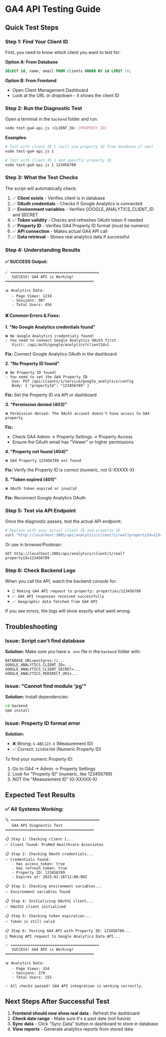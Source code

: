 # GA4 API Testing Guide

## Quick Test Steps

### Step 1: Find Your Client ID
First, you need to know which client you want to test for:

**Option A: From Database**
```sql
SELECT id, name, email FROM clients ORDER BY id LIMIT 10;
```

**Option B: From Frontend**
- Open Client Management Dashboard
- Look at the URL or dropdown - it shows the client ID

### Step 2: Run the Diagnostic Test

Open a terminal in the `backend` folder and run:

```bash
node test-ga4-api.js <CLIENT_ID> [PROPERTY_ID]
```

**Examples:**

```bash
# Test with client ID 1 (will use property ID from database if set)
node test-ga4-api.js 1

# Test with client ID 1 and specific property ID
node test-ga4-api.js 1 123456789
```

### Step 3: What the Test Checks

The script will automatically check:

1. ✅ **Client exists** - Verifies client is in database
2. ✅ **OAuth credentials** - Checks if Google Analytics is connected
3. ✅ **Environment variables** - Verifies GOOGLE_ANALYTICS_CLIENT_ID and SECRET
4. ✅ **Token validity** - Checks and refreshes OAuth token if needed
5. ✅ **Property ID** - Verifies GA4 Property ID format (must be numeric)
6. ✅ **API connection** - Makes actual GA4 API call
7. ✅ **Data retrieval** - Shows real analytics data if successful

### Step 4: Understanding Results

#### ✅ SUCCESS Output:
```
✅ ========================================
   SUCCESS! GA4 API is Working!
========================================

📊 Analytics Data:
   - Page Views: 1234
   - Sessions: 987
   - Total Users: 456
```

#### ❌ Common Errors & Fixes:

**1. "No Google Analytics credentials found"**
```
❌ No Google Analytics credentials found!
💡 You need to connect Google Analytics OAuth first.
   Visit: /api/auth/google/analytics?clientId=1
```
**Fix:** Connect Google Analytics OAuth in the dashboard

**2. "No Property ID found"**
```
❌ No Property ID found!
💡 You need to set the GA4 Property ID
   Use: PUT /api/clients/1/service/google_analytics/config
   Body: { "propertyId": "123456789" }
```
**Fix:** Set the Property ID via API or dashboard

**3. "Permission denied (403)"**
```
❌ Permission denied: The OAuth account doesn't have access to GA4 property
```
**Fix:** 
- Check GA4 Admin → Property Settings → Property Access
- Ensure the OAuth email has "Viewer" or higher permissions

**4. "Property not found (404)"**
```
❌ GA4 Property 123456789 not found
```
**Fix:** Verify the Property ID is correct (numeric, not G-XXXXX-X)

**5. "Token expired (401)"**
```
❌ OAuth token expired or invalid
```
**Fix:** Reconnect Google Analytics OAuth

### Step 5: Test via API Endpoint

Once the diagnostic passes, test the actual API endpoint:

```bash
# Replace with your actual client ID and property ID
curl "http://localhost:3001/api/analytics/client/1/real?propertyId=123456789"
```

Or use in browser/Postman:
```
GET http://localhost:3001/api/analytics/client/1/real?propertyId=123456789
```

### Step 6: Check Backend Logs

When you call the API, watch the backend console for:
- `📡 Making GA4 API request to property: properties/123456789`
- `✅ GA4 API responses received successfully`
- `✅ Geographic data fetched from GA4 API`

If you see errors, the logs will show exactly what went wrong.

## Troubleshooting

### Issue: Script can't find database
**Solution:** Make sure you have a `.env` file in the `backend` folder with:
```
DATABASE_URL=postgres://...
GOOGLE_ANALYTICS_CLIENT_ID=...
GOOGLE_ANALYTICS_CLIENT_SECRET=...
GOOGLE_ANALYTICS_REDIRECT_URI=...
```

### Issue: "Cannot find module 'pg'"
**Solution:** Install dependencies:
```bash
cd backend
npm install
```

### Issue: Property ID format error
**Solution:** 
- ❌ Wrong: `G-ABC123-X` (Measurement ID)
- ✅ Correct: `123456789` (Numeric Property ID)

To find your numeric Property ID:
1. Go to GA4 → Admin → Property Settings
2. Look for "Property ID" (numeric, like 123456789)
3. NOT the "Measurement ID" (G-XXXXX-X)

## Expected Test Results

### ✅ All Systems Working:
```
🔍 ========================================
   GA4 API Diagnostic Test
========================================

📋 Step 1: Checking client 1...
✅ Client found: ProMed Healthcare Associates

📋 Step 2: Checking OAuth credentials...
✅ Credentials found:
   - Has access_token: true
   - Has refresh_token: true
   - Property ID: 123456789
   - Expires at: 2025-01-16T12:00:00Z

📋 Step 3: Checking environment variables...
✅ Environment variables found

📋 Step 4: Initializing OAuth2 client...
✅ OAuth2 client initialized

📋 Step 5: Checking token expiration...
✅ Token is still valid

📋 Step 6: Testing GA4 API with Property ID: 123456789...
📡 Making API request to Google Analytics Data API...

✅ ========================================
   SUCCESS! GA4 API is Working!
========================================

📊 Analytics Data:
   - Page Views: 334
   - Sessions: 270
   - Total Users: 155

✅ All checks passed! GA4 API integration is working correctly.
```

## Next Steps After Successful Test

1. **Frontend should now show real data** - Refresh the dashboard
2. **Check date range** - Make sure it's a past date (not future)
3. **Sync data** - Click "Sync Data" button in dashboard to store in database
4. **View reports** - Generate analytics reports from stored data

